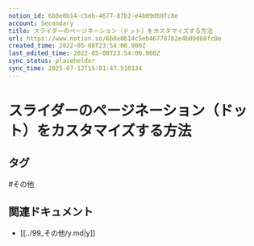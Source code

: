 ```yaml
---
notion_id: 6b8e0b14-c5eb-4677-87b2-e4b09d68fc8e
account: Secondary
title: スライダーのページネーション（ドット）をカスタマイズする方法
url: https://www.notion.so/6b8e0b14c5eb467787b2e4b09d68fc8e
created_time: 2022-05-08T23:54:00.000Z
last_edited_time: 2022-05-08T23:54:00.000Z
sync_status: placeholder
sync_time: 2025-07-12T15:01:47.510134
---
```

# スライダーのページネーション（ドット）をカスタマイズする方法


## タグ

#その他 

## 関連ドキュメント

- [[../99_その他/y.md|y]]
